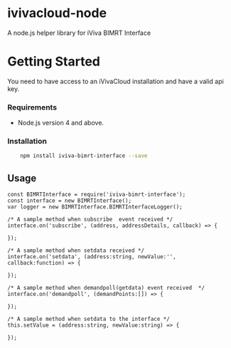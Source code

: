 # ivivacloud-node
A node.js helper library for iViva BIMRT Interface

# Getting Started
You need to have access to an iVivaCloud installation and have a valid api key.

### Requirements
* Node.js version 4 and above.

### Installation
```sh
    npm install iviva-bimrt-interface --save
```

## Usage
	const BIMRTInterface = require('iviva-bimrt-interface');
    const interface = new BIMRTInterface();
    var logger = new BIMRTInterface.BIMRTInterfaceLogger(); 

	/* A sample method when subscribe  event received */
	interface.on('subscribe', (address, addressDetails, callback) => {

    });

    /* A sample method when setdata received */
	interface.on('setdata', (address:string, newValue:'', callback:function) => {
        
    });

    /* A sample method when demandpoll(getdata) event received  */
	interface.on('demandpoll', (demandPoints:[]) => {
        
    });

    /* A sample method when setdata to the interface */
    this.setValue = (address:string, newValue:string) => {

    });